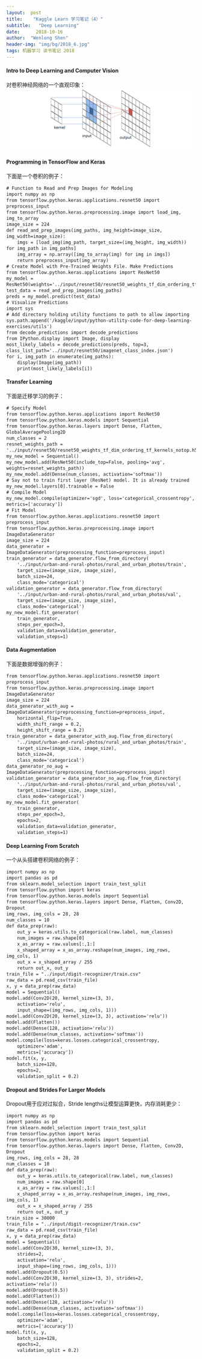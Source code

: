 ```yaml
---
layout:	 post
title:	  "Kaggle Learn 学习笔记（4）"
subtitle:   "Deep Learning"
date:	   2018-10-16
author:	 "Wenlong Shen"
header-img: "img/bg/2018_6.jpg"
tags: 机器学习 读书笔记 2018
---
```


<script type="text/javascript" src="http://cdn.mathjax.org/mathjax/latest/MathJax.js?config=default"></script>

#### Intro to Deep Learning and Computer Vision

对卷积神经网络的一个直观印象：
![kl4](/img/post/2018_10_16_convolution.png)

#### Programming in TensorFlow and Keras

下面是一个卷积的例子：

	# Function to Read and Prep Images for Modeling
	import numpy as np
	from tensorflow.python.keras.applications.resnet50 import preprocess_input
	from tensorflow.python.keras.preprocessing.image import load_img, img_to_array	
	image_size = 224
	def read_and_prep_images(img_paths, img_height=image_size, img_width=image_size):
		imgs = [load_img(img_path, target_size=(img_height, img_width)) for img_path in img_paths]
		img_array = np.array([img_to_array(img) for img in imgs])
		return preprocess_input(img_array)
	# Create Model with Pre-Trained Weights File. Make Predictions
	from tensorflow.python.keras.applications import ResNet50
	my_model = ResNet50(weights='../input/resnet50/resnet50_weights_tf_dim_ordering_tf_kernels.h5')
	test_data = read_and_prep_images(img_paths)
	preds = my_model.predict(test_data)
	# Visualize Predictions
	import sys
	# Add directory holding utility functions to path to allow importing
	sys.path.append('/kaggle/input/python-utility-code-for-deep-learning-exercises/utils')
	from decode_predictions import decode_predictions
	from IPython.display import Image, display
	most_likely_labels = decode_predictions(preds, top=3, class_list_path='../input/resnet50/imagenet_class_index.json')
	for i, img_path in enumerate(img_paths):
		display(Image(img_path))
		print(most_likely_labels[i])

#### Transfer Learning

下面是迁移学习的例子：

	# Specify Model
	from tensorflow.python.keras.applications import ResNet50
	from tensorflow.python.keras.models import Sequential
	from tensorflow.python.keras.layers import Dense, Flatten, GlobalAveragePooling2D
	num_classes = 2
	resnet_weights_path = '../input/resnet50/resnet50_weights_tf_dim_ordering_tf_kernels_notop.h5'
	my_new_model = Sequential()
	my_new_model.add(ResNet50(include_top=False, pooling='avg', weights=resnet_weights_path))
	my_new_model.add(Dense(num_classes, activation='softmax'))
	# Say not to train first layer (ResNet) model. It is already trained
	my_new_model.layers[0].trainable = False
	# Compile Model
	my_new_model.compile(optimizer='sgd', loss='categorical_crossentropy', metrics=['accuracy'])
	# Fit Model
	from tensorflow.python.keras.applications.resnet50 import preprocess_input
	from tensorflow.python.keras.preprocessing.image import ImageDataGenerator
	image_size = 224
	data_generator = ImageDataGenerator(preprocessing_function=preprocess_input)
	train_generator = data_generator.flow_from_directory(
		'../input/urban-and-rural-photos/rural_and_urban_photos/train',
		target_size=(image_size, image_size),
		batch_size=24,
		class_mode='categorical')
	validation_generator = data_generator.flow_from_directory(
		'../input/urban-and-rural-photos/rural_and_urban_photos/val',
		target_size=(image_size, image_size),
		class_mode='categorical')
	my_new_model.fit_generator(
		train_generator,
		steps_per_epoch=3,
		validation_data=validation_generator,
		validation_steps=1)

#### Data Augmentation

下面是数据增强的例子：

	from tensorflow.python.keras.applications.resnet50 import preprocess_input
	from tensorflow.python.keras.preprocessing.image import ImageDataGenerator
	image_size = 224
	data_generator_with_aug = ImageDataGenerator(preprocessing_function=preprocess_input,
		horizontal_flip=True,
		width_shift_range = 0.2,
		height_shift_range = 0.2)
	train_generator = data_generator_with_aug.flow_from_directory(
		'../input/urban-and-rural-photos/rural_and_urban_photos/train',
		target_size=(image_size, image_size),
		batch_size=24,
		class_mode='categorical')
	data_generator_no_aug = ImageDataGenerator(preprocessing_function=preprocess_input)
	validation_generator = data_generator_no_aug.flow_from_directory(
		'../input/urban-and-rural-photos/rural_and_urban_photos/val',
		target_size=(image_size, image_size),
		class_mode='categorical')
	my_new_model.fit_generator(
		train_generator,
		steps_per_epoch=3,
		epochs=2,
		validation_data=validation_generator,
		validation_steps=1)

#### Deep Learning From Scratch

一个从头搭建卷积网络的例子：

	import numpy as np
	import pandas as pd
	from sklearn.model_selection import train_test_split
	from tensorflow.python import keras
	from tensorflow.python.keras.models import Sequential
	from tensorflow.python.keras.layers import Dense, Flatten, Conv2D, Dropout
	img_rows, img_cols = 28, 28
	num_classes = 10
	def data_prep(raw):
		out_y = keras.utils.to_categorical(raw.label, num_classes)
		num_images = raw.shape[0]
		x_as_array = raw.values[:,1:]
		x_shaped_array = x_as_array.reshape(num_images, img_rows, img_cols, 1)
		out_x = x_shaped_array / 255
		return out_x, out_y
	train_file = "../input/digit-recognizer/train.csv"
	raw_data = pd.read_csv(train_file)
	x, y = data_prep(raw_data)
	model = Sequential()
	model.add(Conv2D(20, kernel_size=(3, 3),
		activation='relu',
		input_shape=(img_rows, img_cols, 1)))
	model.add(Conv2D(20, kernel_size=(3, 3), activation='relu'))
	model.add(Flatten())
	model.add(Dense(128, activation='relu'))
	model.add(Dense(num_classes, activation='softmax'))
	model.compile(loss=keras.losses.categorical_crossentropy,
		optimizer='adam',
		metrics=['accuracy'])
	model.fit(x, y,
		batch_size=128,
		epochs=2,
		validation_split = 0.2)

#### Dropout and Strides For Larger Models

Dropout用于应对过拟合，Stride lengths让模型运算更快，内存消耗更少：

	import numpy as np
	import pandas as pd
	from sklearn.model_selection import train_test_split
	from tensorflow.python import keras
	from tensorflow.python.keras.models import Sequential
	from tensorflow.python.keras.layers import Dense, Flatten, Conv2D, Dropout
	img_rows, img_cols = 28, 28
	num_classes = 10
	def data_prep(raw):
		out_y = keras.utils.to_categorical(raw.label, num_classes)
		num_images = raw.shape[0]
		x_as_array = raw.values[:,1:]
		x_shaped_array = x_as_array.reshape(num_images, img_rows, img_cols, 1)
		out_x = x_shaped_array / 255
		return out_x, out_y
	train_size = 30000
	train_file = "../input/digit-recognizer/train.csv"
	raw_data = pd.read_csv(train_file)
	x, y = data_prep(raw_data)
	model = Sequential()
	model.add(Conv2D(30, kernel_size=(3, 3),
		strides=2,
		activation='relu',
		input_shape=(img_rows, img_cols, 1)))
	model.add(Dropout(0.5))
	model.add(Conv2D(30, kernel_size=(3, 3), strides=2, activation='relu'))
	model.add(Dropout(0.5))
	model.add(Flatten())
	model.add(Dense(128, activation='relu'))
	model.add(Dense(num_classes, activation='softmax'))
	model.compile(loss=keras.losses.categorical_crossentropy,
		optimizer='adam',
		metrics=['accuracy'])
	model.fit(x, y,
		batch_size=128,
		epochs=2,
		validation_split = 0.2)